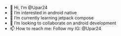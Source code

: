 - 👋 Hi, I’m @Upar24
- 👀 I’m interested in android native
- 🌱 I’m currently learning jetpack compose
- 💞️ I’m looking to collaborate on android development
- 📫 How to reach me: Follow my IG: @Upar24

<!---
Upar24/Upar24 is a ✨ special ✨ repository because its `README.md` (this file) appears on your GitHub profile.
You can click the Preview link to take a look at your changes.
--->
